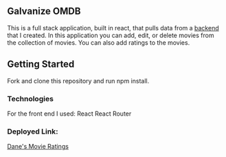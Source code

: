 ## Galvanize OMDB

This is a full stack application, built in react, that pulls data from a [backend](https://github.com/daneparke/Movies-Backend) that I created.
In this application you can add, edit, or delete movies from the collection of movies. You can also add ratings to the movies.

## Getting Started

Fork and clone this repository and run npm install.

### Technologies

For the front end I used:
React 
React Router

### Deployed Link:

[Dane's Movie Ratings](https://danemoviesfront.herokuapp.com/movies)



